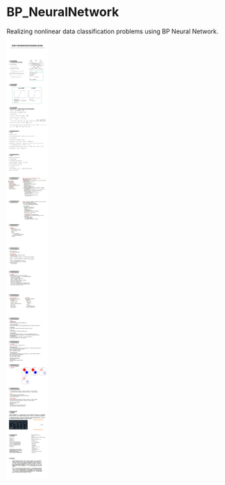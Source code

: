 # BP_NeuralNetwork
Realizing nonlinear data classification problems using BP Neural Network.
![利用BP神经网络实现非线性数据分类问题_01](./assets/%E5%88%A9%E7%94%A8BP%E7%A5%9E%E7%BB%8F%E7%BD%91%E7%BB%9C%E5%AE%9E%E7%8E%B0%E9%9D%9E%E7%BA%BF%E6%80%A7%E6%95%B0%E6%8D%AE%E5%88%86%E7%B1%BB%E9%97%AE%E9%A2%98_01.jpg)

